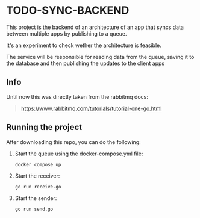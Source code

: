 # TODO-SYNC-BACKEND

This project is the backend of an architecture of an app that syncs data between multiple apps by publishing to a queue.

It's an experiment to check wether the architecture is feasible.

The service will be responsible for reading data from the queue, saving it to the database and then publishing the updates to the client apps

## Info

Until now this was directly taken from the rabbitmq docs:

> https://www.rabbitmq.com/tutorials/tutorial-one-go.html

## Running the project

After downloading this repo, you can do the following:

1. Start the queue using the docker-compose.yml file:

    `docker compose up`

2. Start the receiver:

    `go run receive.go`

3. Start the sender:

    `go run send.go`